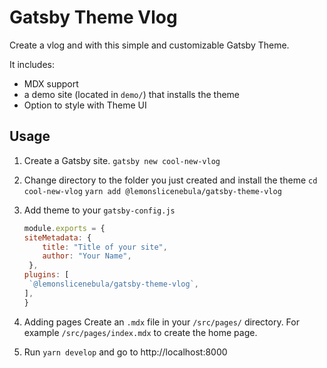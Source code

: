 # Gatsby Theme Vlog

Create a vlog and with this simple and customizable Gatsby Theme.

It includes:
- MDX support
- a demo site (located in `demo/`) that installs the theme
- Option to style with Theme UI

## Usage


1.  Create a Gatsby site.
    ```gatsby new cool-new-vlog```
    
2.  Change directory to the folder you just created and install the theme
    ```cd cool-new-vlog```
    ```yarn add @lemonslicenebula/gatsby-theme-vlog```

3.  Add theme to your ```gatsby-config.js```
    ```js
    module.exports = {
    siteMetadata: {
        title: "Title of your site",
        author: "Your Name",
     },
    plugins: [
     `@lemonslicenebula/gatsby-theme-vlog`,
    ],
    }
    ```

4.  Adding pages
    Create an ```.mdx``` file in your ```/src/pages/``` directory.
    For example ```/src/pages/index.mdx``` to create the home page.

5.  Run ```yarn develop``` and go to http://localhost:8000
    
